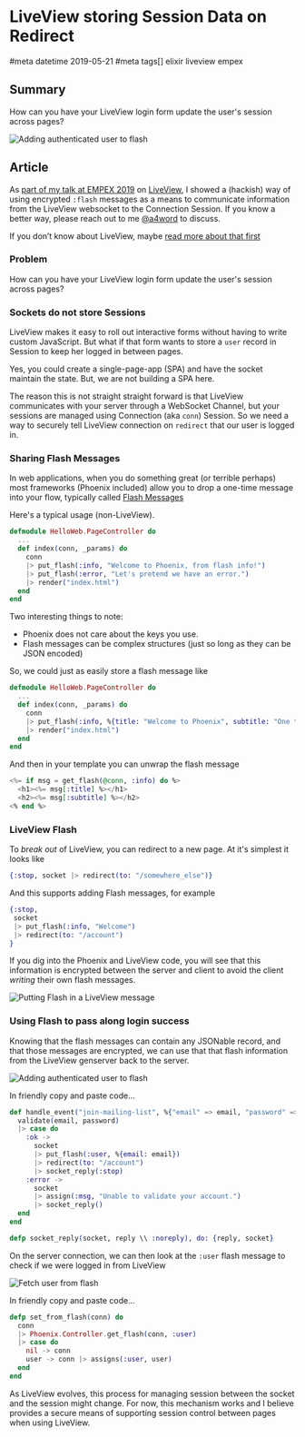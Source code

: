 # LiveView storing Session Data on Redirect
#meta datetime 2019-05-21
#meta tags[] elixir liveview empex

## Summary

How can you have your LiveView login form update the user's
session across pages?

![Adding authenticated user to flash](flash_user.png?raw=true)

## Article

As [part of my talk at EMPEX 2019](http://empex.co/events/2019/conference.html) on [LiveView](https://github.com/phoenixframework/phoenix_live_view),
I showed a (hackish) way of using encrypted `:flash` messages as a means
to communicate information from the LiveView websocket to the Connection Session.
If you know a better way, please reach out to me [@a4word](https://twitter.com/a4word) to discuss.

If you don’t know about LiveView, maybe [read more about that first](/articles/liveview-examples)

### Problem

How can you have your LiveView login form update the user's
session across pages?

### Sockets do not store Sessions

LiveView makes it easy to roll out interactive forms without having to
write custom JavaScript.  But what if that form wants to store a `user`
record in Session to keep her logged in between pages.

Yes, you could create a single-page-app (SPA) and have the socket maintain
the state.  But, we are not building a SPA here.

The reason this is not straight straight forward is that LiveView
communicates with your server through a WebSocket Channel, but your
sessions are managed using Connection (aka `conn`) Session.  So we need
a way to securely tell LiveView connection on `redirect` that our user
is logged in.

### Sharing Flash Messages

In web applications, when you do something great (or terrible perhaps)
most frameworks (Phoenix included) allow you to drop a one-time message
into your flow, typically called [Flash Messages](https://hexdocs.pm/phoenix/controllers.html#flash-messages)

Here's a typical usage (non-LiveView).

```elixir
defmodule HelloWeb.PageController do
  ...
  def index(conn, _params) do
    conn
    |> put_flash(:info, "Welcome to Phoenix, from flash info!")
    |> put_flash(:error, "Let's pretend we have an error.")
    |> render("index.html")
  end
end
```

Two interesting things to note:

* Phoenix does not care about the keys you use.
* Flash messages can be complex structures (just so long as they can be JSON encoded)

So, we could just as easily store a flash message like

```elixir
defmodule HelloWeb.PageController do
  ...
  def index(conn, _params) do
    conn
    |> put_flash(:info, %{title: "Welcome to Phoenix", subtitle: "One time flash info!")
    |> render("index.html")
  end
end
```

And then in your template you can unwrap the flash message

```elixir
<%= if msg = get_flash(@conn, :info) do %>
  <h1><%= msg[:title] %></h1>
  <h2><%= msg[:subtitle] %></h2>
<% end %>
```

### LiveView Flash

To _break out_ of LiveView, you can redirect to a new page.
At it's simplest it looks like

```elixir
{:stop, socket |> redirect(to: "/somewhere_else")}
```

And this supports adding Flash messages, for example

```elixir
{:stop,
 socket
 |> put_flash(:info, "Welcome")
 |> redirect(to: "/account")
}
```

If you dig into the Phoenix and LiveView code, you will see that
this information is encrypted between the server and client to
avoid the client _writing_ their own flash messages.

![Putting Flash in a LiveView message](put_flash.png?raw=true)

### Using Flash to pass along login success

Knowing that the flash messages can contain any JSONable record, and that
those messages are encrypted, we can use that that flash information
from the LiveView genserver back to the server.

![Adding authenticated user to flash](flash_user.png?raw=true)

In friendly copy and paste code...

```elixir
def handle_event("join-mailing-list", %{"email" => email, "password" => password}, socket) do
  validate(email, password)
  |> case do
    :ok ->
      socket
      |> put_flash(:user, %{email: email})
      |> redirect(to: "/account")
      |> socket_reply(:stop)
    :error ->
      socket
      |> assign(:msg, "Unable to validate your account.")
      |> socket_reply()
  end
end

defp socket_reply(socket, reply \\ :noreply), do: {reply, socket}
```

On the server connection, we can then look at the `:user` flash message
to check if we were logged in from LiveView

![Fetch user from flash](fetch_flash.png?raw=true)

In friendly copy and paste code...

```elixir
defp set_from_flash(conn) do
  conn
  |> Phoenix.Controller.get_flash(conn, :user)
  |> case do
    nil -> conn
    user -> conn |> assigns(:user, user)
  end
end
```

As LiveView evolves, this process for managing session between the
socket and the session might change.  For now, this mechanism works
and I believe provides a secure means of supporting session control
between pages when using LiveView.
